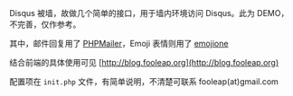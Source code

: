 
Disqus 被墙，故做几个简单的接口，用于墙内环境访问 Disqus。此为 DEMO，不完善，仅作参考。

其中，邮件回复用了 [PHPMailer](https://github.com/PHPMailer/PHPMailer)，Emoji 表情则用了 [emojione](https://github.com/Ranks/emojione)

结合前端的具体使用可见 [http://blog.fooleap.org](http://blog.fooleap.org)

配置项在 `init.php` 文件，有简单说明，不清楚可联系 fooleap(at)gmail.com

